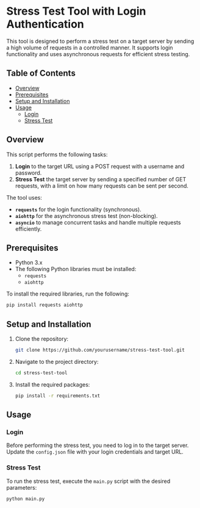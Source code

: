 # Stress Test Tool with Login Authentication

This tool is designed to perform a stress test on a target server by sending a high volume of requests in a controlled manner. It supports login functionality and uses asynchronous requests for efficient stress testing.

## Table of Contents
- [Overview](#overview)
- [Prerequisites](#prerequisites)
- [Setup and Installation](#setup-and-installation)
- [Usage](#usage)
  - [Login](#login)
  - [Stress Test](#stress-test)

## Overview

This script performs the following tasks:
1. **Login** to the target URL using a POST request with a username and password.
2. **Stress Test** the target server by sending a specified number of GET requests, with a limit on how many requests can be sent per second.

The tool uses:
- **`requests`** for the login functionality (synchronous).
- **`aiohttp`** for the asynchronous stress test (non-blocking).
- **`asyncio`** to manage concurrent tasks and handle multiple requests efficiently.

## Prerequisites

- Python 3.x
- The following Python libraries must be installed:
  - `requests`
  - `aiohttp`

To install the required libraries, run the following:

```bash
pip install requests aiohttp
```

## Setup and Installation

1. Clone the repository:
    ```sh
    git clone https://github.com/yourusername/stress-test-tool.git
    ```
2. Navigate to the project directory:
    ```sh
    cd stress-test-tool
    ```
3. Install the required packages:
    ```sh
    pip install -r requirements.txt
    ```

## Usage

### Login

Before performing the stress test, you need to log in to the target server. Update the `config.json` file with your login credentials and target URL.

### Stress Test

To run the stress test, execute the `main.py` script with the desired parameters:
```bash
python main.py
```
